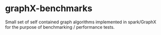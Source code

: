 # graphX-benchmarks
Small set of self contained graph algorithms implemented in spark/GraphX for the purpose of benchmarking / performance tests.
